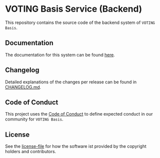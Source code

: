 # VOTING Basis Service (Backend)

This repository contains the source code of the backend system of `VOTING Basis`.

## Documentation

The documentation for this system can be found [here](https://github.com/abraxas-labs/voting-ausmittlung-docs).

## Changelog

Detailed explanations of the changes per release can be found in  [CHANGELOG.md](./CHANGELOG.md).

## Code of Conduct

This project uses the [Code of Conduct](./CODE_OF_CONDUCT.md) to define expected conduct in our community for `VOTING Basis`.

## License

See the [license-file](./LICENSE) for how the software ist provided by the copyright holders and contributors.
